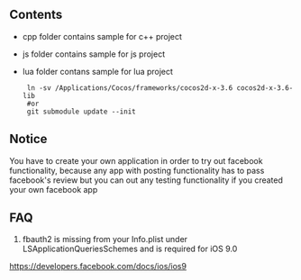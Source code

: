## Contents
 * cpp folder contains sample for c++ project
 * js folder contains sample for js project
 * lua folder contans sample for lua project
 
   ```
    ln -sv /Applications/Cocos/frameworks/cocos2d-x-3.6 cocos2d-x-3.6-lib
    #or
    git submodule update --init
   ```

## Notice
You have to create your own application in order to try out facebook functionality, because any app with posting functionality
has to pass facebook's review but you can out any testing functionality if you created your own facebook app

## FAQ

1. fbauth2 is missing from your Info.plist under LSApplicationQueriesSchemes and is required for iOS 9.0

https://developers.facebook.com/docs/ios/ios9
